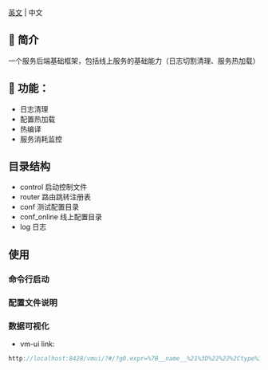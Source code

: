 
[英文](README.md) | 中文

## 📖 简介

一个服务后端基础框架，包括线上服务的基础能力（日志切割清理、服务热加载）

## 🚀 功能：

- 日志清理
- 配置热加载
- 热编译
- 服务消耗监控

## 目录结构

- control 启动控制文件
- router 路由跳转注册表
- conf 测试配置目录
- conf_online  线上配置目录
- log 日志

##  使用

### 命令行启动

### 配置文件说明

### 数据可视化
- vm-ui link:
``` go
http://localhost:8428/vmui/?#/?g0.expr=%7B__name__%21%3D%22%22%2Ctype%3D%22now%22%7D&g0.range_input=6h&g0.end_input=2023-02-28T09%3A19%3A46&g0.relative_time=last_6_hours
```
